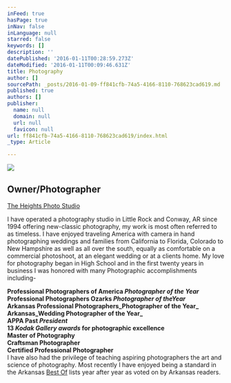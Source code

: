 ```yaml
---
inFeed: true
hasPage: true
inNav: false
inLanguage: null
starred: false
keywords: []
description: ''
datePublished: '2016-01-11T00:28:59.273Z'
dateModified: '2016-01-11T00:09:46.631Z'
title: Photography
author: []
sourcePath: _posts/2016-01-09-ff841cfb-74a5-4166-8110-768623cad619.md
published: true
authors: []
publisher:
  name: null
  domain: null
  url: null
  favicon: null
url: ff841cfb-74a5-4166-8110-768623cad619/index.html
_type: Article

---
```

![](https://s3-us-west-2.amazonaws.com/the-grid-img/p/db904930fd1001f9c096938a77f1c9fa186a843d.jpg)

## Owner/Photographer   
[The Heights Photo Studio][0]

I have operated a photography studio in Little Rock and Conway, AR since 1994 offering new-classic photography, my work is most often referred to as timeless.  I have enjoyed traveling America with camera in hand photographing weddings and families from California to Florida,  Colorado to New Hampshire as well as all over the south, equally as comfortable on a commercial photoshoot, at an elegant wedding or at a clients home.  My love for photography began in High School and in the first twenty years in business I was honored with many Photographic accomplishments including-

**Professional Photographers of America _Photographer of the Year_  
Professional Photographers Ozarks _Photographer of theYear_  
Arkansas Professional Photographers_Photographer of the Year_  
Arkansas_Wedding Photographer of the Year_  
APPA Past _President_  
13 _Kodak Gallery awards_ for photographic excellence  
Master of Photography  
Craftsman Photographer  
Certified Professional Photographer**  
I have also had the privilege of teaching aspiring photographers the art and science of photography.  Most recently I have enjoyed being a standard in the Arkansas [Best Of][1] lists year after year as voted on by Arkansas readers.

[0]: https://thegrid.ai/lance-johnston-photographer/
[1]: http://arkansaslife.com/readers-choice/